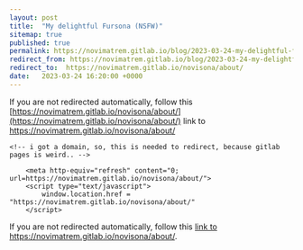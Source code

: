 ```yaml
---
layout: post
title:  "My delightful Fursona (NSFW)"
sitemap: true
published: true
permalink: https://novimatrem.gitlab.io/blog/2023-03-24-my-delightful-fursona.html
redirect_from: https://novimatrem.gitlab.io/blog/2023-03-24-my-delightful-fursona.html
redirect_to:  https://novimatrem.gitlab.io/novisona/about/
date:   2023-03-24 16:20:00 +0000
---
```

If you are not redirected automatically, follow this [https://novimatrem.gitlab.io/novisona/about/](https://novimatrem.gitlab.io/novisona/about/) link to https://novimatrem.gitlab.io/novisona/about/
<html lang="en">
<head>
	<meta charset="utf-8">
	<title>Novisona | Novimatrem - Blog</title>
	 <link rel="canonical" href="https://novimatrem.gitlab.io/novisona/about/">
	<!--[if IE]>
		<script src="https://html5shiv.googlecode.com/svn/trunk/html5.js"></script>
	<![endif]-->
	
	<!-- i got a domain, so, this is needed to redirect, because gitlab pages is weird.. -->
<script type="text/javascript">
console.log("trying to redirect to new new")
if (window.location.hostname == 'novimatrem.gitlab.io') {
   window.location.replace("https://novimatrem.gitlab.io/novisona/about/"); 
}
</script>

<link rel="canonical" href="https://novimatrem.gitlab.io/novisona/about/">
<!-- /i got a domain, so, this is needed to redirect, because gitlab pages is weird.. -->

        <meta http-equiv="refresh" content="0; url=https://novimatrem.gitlab.io/novisona/about/">
        <script type="text/javascript">
            window.location.href = "https://novimatrem.gitlab.io/novisona/about/"
        </script>
        
</head>

<body>

If you are not redirected automatically, follow this <a href='https://novimatrem.gitlab.io/novisona/about/'>link to https://novimatrem.gitlab.io/novisona/about/</a>.

</body>
</html>

